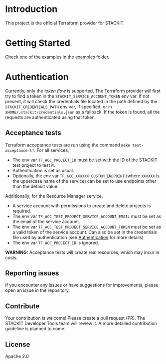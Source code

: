 # Introduction

This project is the official Terraform provider for STACKIT.

# Getting Started

Check one of the examples in the [examples](examples/) folder.

# Authentication

Currently, only the *token flow* is supported. The Terraform provider will first try to find a token in the `STACKIT_SERVICE_ACCOUNT_TOKEN` env var. If not present, it will check the credentials file located in the path defined by the `STACKIT_CREDENTIALS_PATH` env var, if specified, or in `$HOME/.stackit/credentials.json` as a fallback. If the token is found, all the requests are authenticated using that token.

## Acceptance tests

Terraform acceptance tests are run using the command `make test-acceptance-tf`. For all services, 
- The env var `TF_ACC_PROJECT_ID` must be set with the ID of the STACKIT test project to test it.
- Authentication is set as usual.
- Optionally, the env var `TF_ACC_XXXXXX_CUSTOM_ENDPOINT` (where `XXXXXX` is the uppercase name of the service) can be set to use endpoints other than the default value.

Additionally, for the Resource Manager service,
- A service account with permissions to create and delete projects is required.
- The env var `TF_ACC_TEST_PROJECT_SERVICE_ACCOUNT_EMAIL` must be set as the email of the service account.
- The env var `TF_ACC_TEST_PROJECT_SERVICE_ACCOUNT_TOKEN` must be set as a valid token of the service account. Can also be set in the credentials file used by authentication (see [Authentication](#authentication) for more details)
- The env var `TF_ACC_PROJECT_ID` is ignored.

**WARNING:** Acceptance tests will create real resources, which may incur in costs.

## Reporting issues
If you encounter any issues or have suggestions for improvements, please open an issue in the repository.

## Contribute
Your contribution is welcome! Please create a pull request (PR). The STACKIT Developer Tools team will review it. A more detailed contribution guideline is planned to come.

## License
Apache 2.0